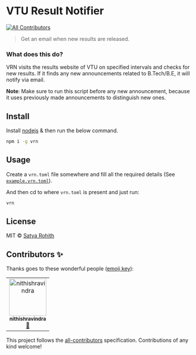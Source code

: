 # VTU Result Notifier
[![All Contributors](https://img.shields.io/badge/all_contributors-1-orange.svg?style=flat-square)](#contributors)
> Get an email when new results are released.

### What does this do?

VRN visits the results website of VTU on specified intervals and checks for new results. If it finds any new announcements related to B.Tech/B.E, it will notify via email.

**Note**: Make sure to run this script before any new announcement, because it uses previously made announcements to distinguish new ones.

## Install
Install [nodejs](https://nodejs.org) & then run the below command.
```sh
npm i -g vrn
```

## Usage

Create a `vrn.toml` file somewhere and fill all the required details (See [`example.vrn.toml`](example.vrn.toml)).

And then cd to where `vrn.toml` is present and just run:
```sh
vrn
```

## License

MIT © [Satya Rohith](https://satyarohith.com)
## Contributors ✨

Thanks goes to these wonderful people ([emoji key](https://allcontributors.org/docs/en/emoji-key)):

<!-- ALL-CONTRIBUTORS-LIST:START - Do not remove or modify this section -->
<!-- prettier-ignore -->
<table>
  <tr>
    <td align="center"><a href="http://nithishravindra.com"><img src="https://avatars1.githubusercontent.com/u/36659651?v=4" width="100px;" alt="nithishravindra"/><br /><sub><b>nithishravindra</b></sub></a><br /><a href="#ideas-Nithishravindra" title="Ideas, Planning, & Feedback">🤔</a></td>
  </tr>
</table>

<!-- ALL-CONTRIBUTORS-LIST:END -->

This project follows the [all-contributors](https://github.com/all-contributors/all-contributors) specification. Contributions of any kind welcome!